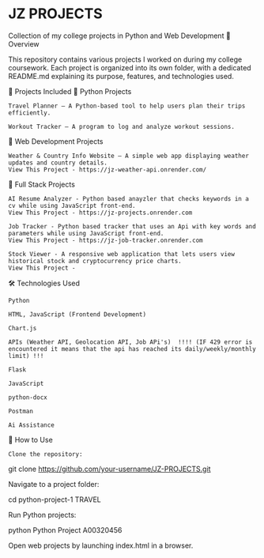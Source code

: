 # JZ PROJECTS


Collection of my college projects in Python and Web Development
📌 Overview

This repository contains various projects I worked on during my college coursework. Each project is organized into its own folder, with a dedicated README.md explaining its purpose, features, and technologies used.


📂 Projects Included
🔹 Python Projects
    
    Travel Planner – A Python-based tool to help users plan their trips efficiently.

    Workout Tracker – A program to log and analyze workout sessions.

🔹 Web Development Projects

    Weather & Country Info Website – A simple web app displaying weather updates and country details.
    View This Project - https://jz-weather-api.onrender.com/


🔹 Full Stack Projects

    AI Resume Analyzer - Python based anayzler that checks keywords in a cv while using JavaScript front-end.    
    View This Project - https://jz-projects.onrender.com

    Job Tracker - Python based tracker that uses an Api with key words and parameters while using JavaScript front-end.
    View This Project - https://jz-job-tracker.onrender.com

    Stock Viewer - A responsive web application that lets users view historical stock and cryptocurrency price charts.
    View This Project - 



🛠 Technologies Used

    Python

    HTML, JavaScript (Frontend Development)

    Chart.js

    APIs (Weather API, Geolocation API, Job APi's)  !!!! (IF 429 error is encountered it means that the api has reached its daily/weekly/monthly limit) !!!

    Flask

    JavaScript

    python-docx

    Postman

    Ai Assistance

🚀 How to Use

    Clone the repository:

git clone https://github.com/your-username/JZ-PROJECTS.git

Navigate to a project folder:

cd python-project-1 TRAVEL

Run Python projects:

python Python Project A00320456

Open web projects by launching index.html in a browser.




